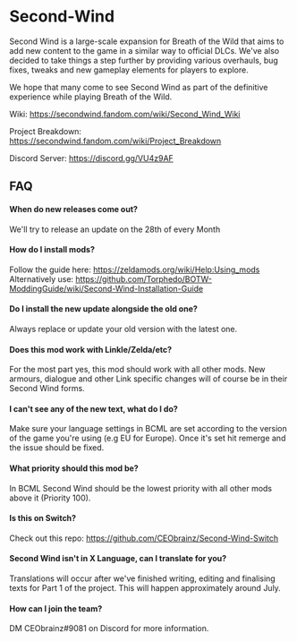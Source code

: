 # Second-Wind

Second Wind is a large-scale expansion for Breath of the Wild that aims to add new content to the game in a similar way to official DLCs. We've also decided to take things a step further by providing various overhauls, bug fixes, tweaks and new gameplay elements for players to explore.

We hope that many come to see Second Wind as part of the definitive experience while playing Breath of the Wild.

Wiki: https://secondwind.fandom.com/wiki/Second_Wind_Wiki

Project Breakdown: https://secondwind.fandom.com/wiki/Project_Breakdown

Discord Server: https://discord.gg/VU4z9AF

## FAQ

#### When do new releases come out?
We'll try to release an update on the 28th of every Month

#### How do I install mods?
Follow the guide here: https://zeldamods.org/wiki/Help:Using_mods
Alternatively use: https://github.com/Torphedo/BOTW-ModdingGuide/wiki/Second-Wind-Installation-Guide

#### Do I install the new update alongside the old one?
Always replace or update your old version with the latest one.

#### Does this mod work with Linkle/Zelda/etc?
For the most part yes, this mod should work with all other mods. New armours, dialogue and other Link specific changes will of course be in their Second Wind forms. 

#### I can't see any of the new text, what do I do?
Make sure your language settings in BCML are set according to the version of the game you're using (e.g EU for Europe). Once it's set hit remerge and the issue should be fixed.

#### What priority should this mod be?
In BCML Second Wind should be the lowest priority with all other mods above it (Priority 100). 

#### Is this on Switch?
Check out this repo: https://github.com/CEObrainz/Second-Wind-Switch

#### Second Wind isn't in X Language, can I translate for you?
Translations will occur after we've finished writing, editing and finalising texts for Part 1 of the project. This will happen approximately around July.

#### How can I join the team?
DM CEObrainz#9081 on Discord for more information.


